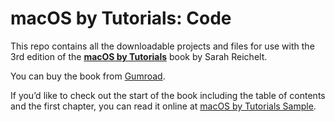 # macOS by Tutorials: Code

This repo contains all the downloadable projects and files for use with the 3rd edition of the **[macOS by Tutorials](https://troz.net/books/macos_tutorials)** book by Sarah Reichelt.

You can buy the book from [Gumroad](https://sarahreichelt.gumroad.com/l/oximx).

If you’d like to check out the start of the book including the table of contents and the first chapter, you can read it online at [macOS by Tutorials Sample](https://troz.net/books/mos_sample.html).